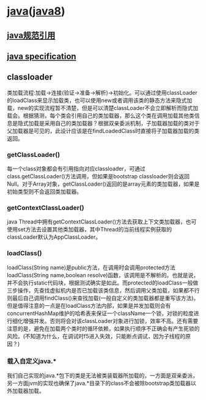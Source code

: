 # [java](https://docs.oracle.com/en/java/index.html)([java8](https://docs.oracle.com/javase/8/))

## [java规范引用](https://docs.oracle.com/javase/specs/jls/se8/html/index.html)

## [java specification](https://docs.oracle.com/javase/specs/index.html)

## classloader

类加载流程:加载->连接(验证->准备->解析)->初始化。可以通过使用classLoader的loadClass来显示加载类，也可以使用new或者调用该类的静态方法来隐式加载，new的实现流程暂不清楚，但是可以清楚classLoader不会立即解析而隐式加载会。根据猜测，每个类会引用自己的类加载器，那么这个类在调用加载其他类信息是隐式加载是采用自己的类加载器？根据双亲委派机制，子加载器加载的类对于父加载器是可见的，此设计应该是在findLoadedClass时直接将子加载器加载的类返回。

### getClassLoader()

每一个class对象都会有引用指向对应classloader，可通过class.getClassLoader()方法调用，但如果是bootstrap classloader则会返回Null。对于Array对象，getClassLoader()返回的是array元素的类加载器，如果是初始类型则不会返回类加载器。

### getContextClassLoader()

java Thread中拥有getContextClassLoader()方法去获取上下文类加载器，也可使用set方法去设置其他类加载器，其中Thread的当前线程实例获取的classLoader默认为AppClassLoader。

### loadClass()

loadClass(String name)是public方法，在调用时会调用protected方法loadClass(String name,boolean resolve)函数，该调用是不解析的。也就是说，并不会执行static代码块，根据测试确实是如此。而protected的loadClass一般做三步操作，先查找虚拟机内是否已加载该类信息，然后调用父类加载，如果都不行则最后自己调用findClass()来查找加载(一般自定义的类加载器都是重写该方法)。但是值得注意的一点是在loadClass方法内部，如果是并发加载则会有concurrentHashMap维护的哈希表来保证一个className一个锁，对锁的粒度进行细化增强并发。否则将会对该classLoader对象进行加锁，效率不高。还有需要注意的是，避免在加载两个类时的循环依赖，如果执行顺序不正确会有产生死锁的风险。(不知道为什么，在调试时f5进入失效，只能断点调试，因为子线程的原因？)

### 载入自定义java.\*

我们自己实现的java.\*包下的类是无法被类装载器所加载的，一方面是双亲委派，另一方面jvm的实现也确保了java.\*目录下的class不会被除bootstrap类加载器以外加载器加载。